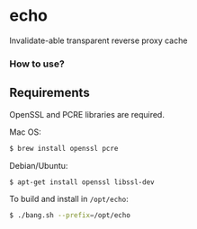 # echo
Invalidate-able transparent reverse proxy cache 

### How to use?

## Requirements
OpenSSL and PCRE libraries are required.

Mac OS:
```bash
$ brew install openssl pcre
```

Debian/Ubuntu:
```bash
$ apt-get install openssl libssl-dev 
```

To build and install in `/opt/echo`:

```bash
$ ./bang.sh --prefix=/opt/echo  
```

